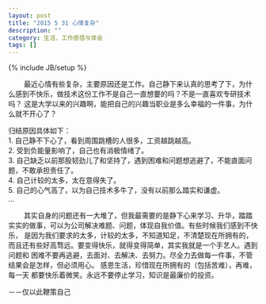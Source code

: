 ```yaml
---
layout: post
title: "2015 5 31 心情复杂"
description: ""
category: 生活、工作感悟与体会
tags: []
---
```

{% include JB/setup %}


&nbsp;&nbsp;&nbsp;&nbsp;&nbsp;&nbsp;&nbsp;&nbsp;最近心情有些复杂，主要原因还是工作。自己静下来认真的思考了下，为什么感到不快乐，做技术这份工作不是自己一直想要的吗？不是一直喜欢专研技术吗？
这是大学以来的兴趣啊，能把自己的兴趣当职业是多么幸福的一件事，为什么就不开心了？  
    
归结原因具体如下：  
    1. 自己静不下心了，看到周围跳槽的人很多，工资越跳越高。  
    2. 受到负能量影响了，自己也有消极情绪了。  
    3. 自己缺乏以前那股韧劲儿了和坚持了，遇到困难和问题想逃避了，不能直面问题，不敢承担责任了。  
    4. 自己计较的太多，太在意得失了。  
    5. 自己的心气高了，以为自己技术多牛了，没有以前那么踏实和谦虚。  
    ...  
  
&nbsp;&nbsp;&nbsp;&nbsp;&nbsp;&nbsp;&nbsp;&nbsp;其实自身的问题还有一大堆了，但我最需要的是静下心来学习、升华，踏踏实实的做事，可以为公司解决难题、问题，体现自我价值。有些时候我们感到不快乐，
是因为我们要求的太多，计较的太多，不知道知足，不清楚现在所拥有的，而且还有些好高骛远。要变得快乐，就得变得简单，其实我就是一个手艺人。遇到问题和
困难不要再逃避，去面对、去解决、去努力。尽全力去做每一件事，不管结果会是怎样，但必须用心。 感恩生活，珍惜现在所拥有的（包括苦难），再难，每一天
都要快乐着微笑。永远不要停止学习，知识是最廉价的投资。
  
－－仅以此鞭策自己
